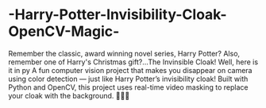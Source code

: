 # -Harry-Potter-Invisibility-Cloak-OpenCV-Magic-
Remember the classic, award winning novel series, Harry Potter?
Also, remember one of Harry's Christmas gift?...The Invinsible Cloak!
Well, here is it in py
A fun computer vision project that makes you disappear on camera using color detection — just like Harry Potter’s invisibility cloak! Built with Python and OpenCV, this project uses real-time video masking to replace your cloak with the background. 🧙‍♂️✨
